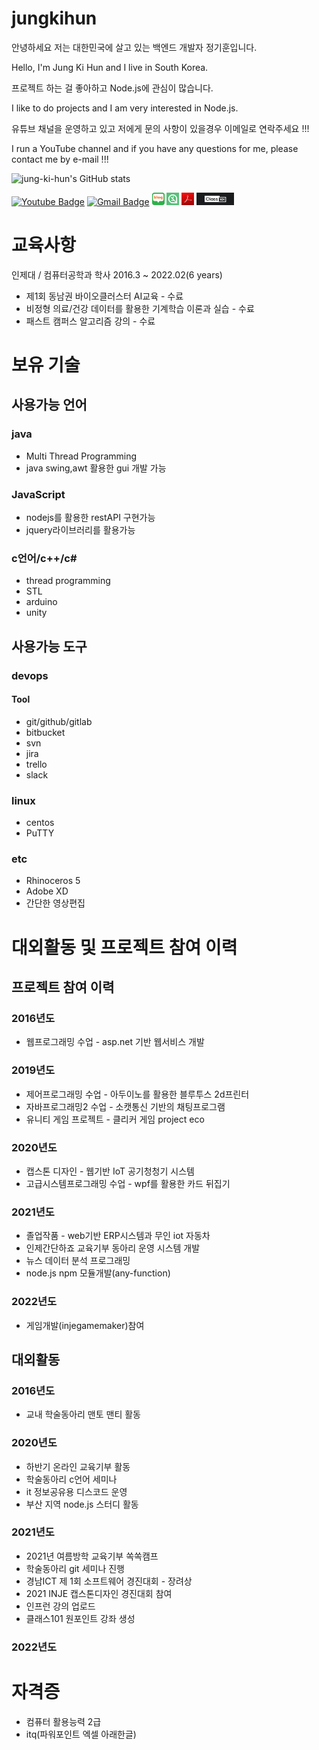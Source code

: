 # jungkihun

안녕하세요 저는 대한민국에 살고 있는 백엔드 개발자 정기훈입니다.

Hello, I'm Jung Ki Hun and I live in South Korea.

프로젝트 하는 걸 좋아하고 Node.js에 관심이 많습니다.

I like to do projects and I am very interested in Node.js.

유튜브 채널을 운영하고 있고 저에게 문의 사항이 있을경우 이메일로 연락주세요 !!!

I run a YouTube channel and if you have any questions for me, please contact me by e-mail !!!

 ![jung-ki-hun's GitHub stats](https://github-readme-stats.vercel.app/api?username=jung-ki-hun&show_icons=true&theme=radical)



 [![Youtube Badge](https://img.shields.io/badge/Youtube-ff0000?style=flat-square&logo=youtube&link=https://www.youtube.com/channel/UCMOnxX7wgzgvhmGNxbDYWTQ)](https://www.youtube.com/channel/UCMOnxX7wgzgvhmGNxbDYWTQ)
 [![Gmail Badge](https://img.shields.io/badge/Gmail-d14836?style=flat-square&logo=Gmail&logoColor=white&link=mailto:khkh0130@gmail.com)](mailto:khkh0130@gmail.com)
 <a href = "https://blog.naver.com/khkh0130">
<img src="./blog.jpg" width="20" height="20"></a>
 <a href = "https://www.inflearn.com/course/%EC%97%94%ED%8A%B8%EB%A6%AC-%EC%95%84%EB%91%90%EC%9D%B4%EB%85%B8-%EC%A0%9C%EC%9E%91">
<img src="./inflearn.png" width="20" height="20"></a>
 <a href = "./Portfolio.pdf">
<img src="./pdf.jpg" width="20" height="20"></a>
 <a href = "https://class101.net/one-point/products/jOsGOSAGK?utm_campaign=share_feature&utm_content=share_feature&utm_medium=referral&utm_source=link&utm_term=all">
<img src="./class101.jpg" width="60" height="20"></a>

# 교육사항
인제대 / 컴퓨터공학과 학사 2016.3 ~ 2022.02(6 years)

- 제1회 동남권 바이오클러스터 AI교육 - 수료
- 비정형 의료/건강 데이터를 활용한 기계학습 이론과 실습 - 수료
- 패스트 캠퍼스 알고리즘 강의 - 수료


# 보유 기술
## 사용가능 언어
### java 
- Multi Thread Programming
- java swing,awt 활용한 gui 개발 가능
### JavaScript  
- nodejs를 활용한  restAPI 구현가능
- jquery라이브러리를 활용가능
### c언어/c++/c#
- thread programming
- STL
- arduino
- unity

 
## 사용가능 도구
### devops
#### Tool
- git/github/gitlab
- bitbucket
- svn
- jira
- trello
- slack
### linux
- centos
- PuTTY 
### etc
- Rhinoceros 5
- Adobe XD
- 간단한 영상편집


# 대외활동 및 프로젝트 참여 이력
## 프로젝트 참여 이력
### 2016년도 
- 웹프로그래밍 수업 - asp.net 기반 웹서비스 개발
### 2019년도 
- 제어프로그래밍 수업 - 아두이노를 활용한 블루투스 2d프린터
- 자바프로그래밍2 수업 - 소캣통신 기반의 채팅프로그램 
- 유니티 게임 프로젝트 - 클리커 게임 project eco
### 2020년도 
- 캡스톤 디자인 - 웹기반 IoT 공기청청기 시스템
- 고급시스템프로그래밍 수업 - wpf를 활용한 카드 뒤집기 
### 2021년도 
- 졸업작품 - web기반 ERP시스템과 무인 iot 자동차
- 인제간단하죠 교육기부 동아리 운영 시스템 개발
- 뉴스 데이터 분석 프로그래밍
- node.js npm 모듈개발(any-function)
### 2022년도
- 게임개발(injegamemaker)참여

## 대외활동
### 2016년도
- 교내 학술동아리 맨토 맨티 활동
### 2020년도 
- 하반기 온라인 교육기부 활동
- 학술동아리 c언어 세미나
- it 정보공유용 디스코드 운영
- 부산 지역 node.js 스터디 활동
### 2021년도
- 2021년 여름방학 교육기부 쏙쏙캠프
- 학술동아리 git 세미나 진행
- 경남ICT 제 1회 소프트웨어 경진대회 - 장려상
- 2021 INJE 캡스톤디자인 경진대회 참여
- 인프런 강의 업로드
- 클래스101 원포인트 강좌 생성
### 2022년도
# 자격증
- 컴퓨터 활용능력 2급
- itq(파워포인트 엑셀 아래한글)
